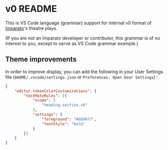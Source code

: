 # v0 README

This is VS Code language (grammar) support for internal v0 format of [Imparato](https://www.imparato.io)'s theatre plays.

(If you are not an Imparato developer or contributor, this grammar is of no interest to you, except to serve as VS Code grammar example.)


## Theme improvements

In order to improve display, you can add the following in your User Settings file (`$HOME/.vscode/settings.json` or `Preferences: Open User Settings`) :

```json
{
    "editor.tokenColorCustomizations": {
        "textMateRules": [{
            "scope": [
                "heading.section.v0"
            ],
            "settings": {
                "foreground": "#dd9977",
                "fontStyle": "bold"
            }
        }]
    }
}
```
